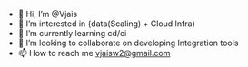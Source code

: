 - 👋 Hi, I’m @Vjais
- 👀 I’m interested in {data(Scaling) + Cloud Infra) 
- 🌱 I’m currently learning cd/ci
- 💞️ I’m looking to collaborate on developing Integration tools
- 📫 How to reach me vjaisw2@gmail.com

<!---
Vjais/Vjais is a ✨ special ✨ repository because its `README.md` (this file) appears on your GitHub profile.
You can click the Preview link to take a look at your changes.
--->
